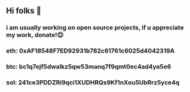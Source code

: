 ## Hi folks 👋
### i am usually working on open source projects, if u appreciate my work, donate!😊
### eth: 0xAF18548F7ED92931b782c61761c6025d4042319A
### btc: bc1q7ejf5dwalkz5qw53manq7f9qmt0ec4ad4ya5e6
### sol: 241ce3PDDZRi9qci1XUDHRQs9Kf1nXou5UbRrz5yce4q

<!--
**ch4insmoker/ch4insmoker** is a ✨ _special_ ✨ repository because its `README.md` (this file) appears on your GitHub profile.

Here are some ideas to get you started:

- 🔭 I’m currently working on ...
- 🌱 I’m currently learning ...
- 👯 I’m looking to collaborate on ...
- 🤔 I’m looking for help with ...
- 💬 Ask me about ...
- 📫 How to reach me: ...
- 😄 Pronouns: ...
- ⚡ Fun fact: ...
-->
